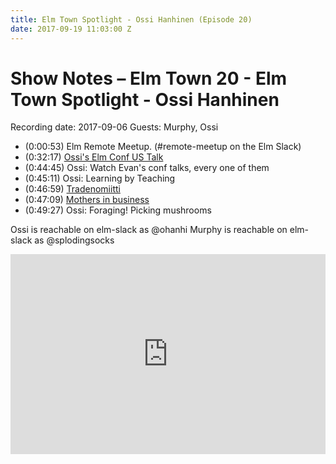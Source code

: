 ```yaml
---
title: Elm Town Spotlight - Ossi Hanhinen (Episode 20)
date: 2017-09-19 11:03:00 Z
---
```


# Show Notes – Elm Town 20 - Elm Town Spotlight - Ossi Hanhinen

Recording date: 2017-09-06
Guests: Murphy, Ossi

- (0:00:53) Elm Remote Meetup. (#remote-meetup on the Elm Slack)
- (0:32:17) [Ossi's Elm Conf US Talk](https://www.youtube.com/watch?v=vpc80c5iC6k&list=PLglJM3BYAMPH2zuz1nbKHQyeawE4SN0Cd&index=2)
- (0:44:45) Ossi: Watch Evan's conf talks, every one of them
- (0:45:11) Ossi: Learning by Teaching
- (0:46:59) [Tradenomiitti](https://github.com/Tradenomiliitto/tradenomiitti)
- (0:47:09) [Mothers in business](https://github.com/futurice/mibit)
- (0:49:27) Ossi: Foraging! Picking mushrooms

Ossi is reachable on elm-slack as @ohanhi
Murphy is reachable on elm-slack as @splodingsocks

<iframe src="https://cast.rocks/player/6039/Elm-Town-20--spotlight-Ossi-Hanhinen.mp3?episodeTitle=Elm%20Town%20Spotlight%20-%20Ossi%20Hanhinen%20(Episode%2020)&podcastTitle=Elm%20Town&episodeDate=September%2019th%2C%202017&imageURL=https%3A%2F%2Fcast.rocks%2Fhosting%2F6039%2Ffeeds%2F8YSE5.jpg&itunesLink=https%3A%2F%2Fitunes.apple.com%2Fus%2Fpodcast%2Felm-town%2Fid1158047037%3Fmt%3D2" style="border: none; min-height: 265px; max-height: 320px; max-width: 558px; min-width: 270px; width: 100%; height: 100%;" scrollbars="no"></iframe>
